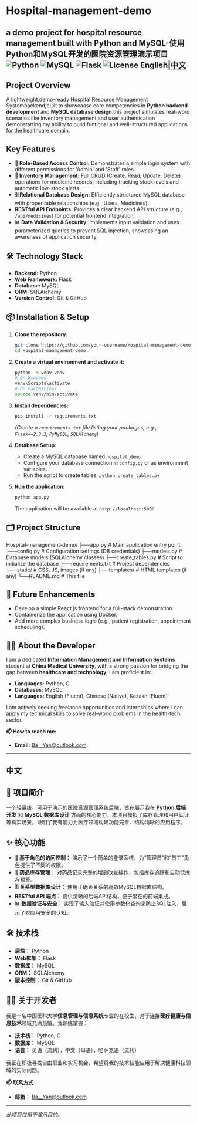 # Hospital-management-demo
a demo project for hospital resource management built with Python and MySQL-使用Python和MySQL开发的医院资源管理演示项目
![Python](https://img.shields.io/badge/Python-3.8+-blue?logo=python)
![MySQL](https://img.shields.io/badge/MySQL-8.0+-blue?logo=mysql)
![Flask](https://img.shields.io/badge/Flask-Framework-green?logo=flask)
![License](https://img.shields.io/badge/License-MIT-lightgrey)
**English**|**[中文](#中文)**
---
## Project Overview

A lightweight,demo-ready Hospital Resource Management Systembackend,built to showcaase core competencies in **Python backend development** and **MySQL database design**.this project simulates real-word scenarios like inventory management and user authentication demonstarting my ability to build funtional and well-structured applications for the healthcare domain.

## Key Features

*   **🔐 Role-Based Access Control:** Demonstrates a simple login system with different permissions for 'Admin' and 'Staff' roles.
*   **💊 Inventory Management:** Full CRUD (Create, Read, Update, Delete) operations for medicine records, including tracking stock levels and automatic low-stock alerts.
*   **🗄️ Relational Database Design:** Efficiently structured MySQL database with proper table relationships (e.g., Users, Medicines).
*   **RESTful API Endpoints:** Provides a clear backend API structure (e.g., `/api/medicines`) for potential frontend integration.
*   **📊 Data Validation & Security:** Implements input validation and uses parameterized queries to prevent SQL injection, showcasing an awareness of application security.

## 🛠️ Technology Stack

*   **Backend:** Python
*   **Web Framework:** Flask
*   **Database:** MySQL
*   **ORM:** SQLAlchemy 
*   **Version Control:** Git & GitHub

## 📦 Installation & Setup

1.  **Clone the repository:**
    ```bash
    git clone https://github.com/your-username/Hospital-management-demo.git
    cd Hospital-management-demo
    ```

2.  **Create a virtual environment and activate it:**
    ```bash
    python -m venv venv
    # On Windows
    venv\Scripts\activate
    # On macOS/Linux
    source venv/bin/activate
    ```

3.  **Install dependencies:**
    ```bash
    pip install -r requirements.txt
    ```
    *(Create a `requirements.txt` file listing your packages, e.g., `Flask==2.3.3`, `PyMySQL`, `SQLAlchemy`)*

4.  **Database Setup:**
    *   Create a MySQL database named `hospital_demo`.
    *   Configure your database connection in `config.py` or as environment variables.
    *   Run the script to create tables: `python create_tables.py`

5.  **Run the application:**
    ```bash
    python app.py
    ```
    The application will be available at `http://localhost:5000`.

## 🗂️ Project Structure

Hospital-management-demo/
├──app.py              # Main application entry point
├──config.py           # Configuration settings (DB credentials)
├──models.py           # Database models (SQLAlchemy classes)
├──create_tables.py    # Script to initialize the database
├──requirements.txt    # Project dependencies
├──static/             # CSS, JS, images (if any)
├──templates/          # HTML templates (if any)
└──README.md           # This file


## 🔮 Future Enhancements

*   Develop a simple React.js frontend for a full-stack demonstration.
*   Containerize the application using Docker.
*   Add more complex business logic (e.g., patient registration, appointment scheduling).

## 👨‍💻 About the Developer

I am a dedicated **Information Management and Information Systems** student at **China Medical University**, with a strong passion for bridging the gap between **healthcare and technology**. I am proficient in:

*   **Languages:** Python, C
*   **Databases:** MySQL
*   **Languages:** English (Fluent), Chinese (Native), Kazakh (Fluent)

I am actively seeking freelance opportunities and internships where I can apply my technical skills to solve real-world problems in the health-tech sector.

**📫 How to reach me:**
*   **Email:** Ba__Yan@outlook.com.


---

## 中文

## 🚀 项目简介

一个轻量级、可用于演示的医院资源管理系统后端，旨在展示我在 **Python 后端开发** 和 **MySQL 数据库设计** 方面的核心能力。本项目模拟了库存管理和用户认证等真实场景，证明了我有能力为医疗领域构建功能完善、结构清晰的应用程序。

## ✨ 核心功能

*   **🔐 基于角色的访问控制：** 演示了一个简单的登录系统，为“管理员”和“员工”角色提供了不同的权限。
*   **💊 药品库存管理：** 对药品记录完整的增删改查操作，包括库存追踪和自动低库存预警。
*   **🗄️ 关系型数据库设计：** 使用正确表关系的高效MySQL数据库结构。
*   **RESTful API 端点：** 提供清晰的后端API结构，便于潜在的前端集成。
*   **📊 数据验证与安全：** 实现了输入验证并使用参数化查询来防止SQL注入，展示了对应用安全的认知。

## 🛠️ 技术栈

*   **后端：** Python
*   **Web框架：** Flask
*   **数据库：** MySQL
*   **ORM：** SQLAlchemy
*   **版本控制：** Git & GitHub

## 👨‍💻 关于开发者

我是一名中国医科大学**信息管理与信息系统**专业的在校生，对于连接**医疗健康与信息技术**领域充满热情。我熟练掌握：

*   **技术栈：** Python, C
*   **数据库：** MySQL
*   **语言：** 英语（流利），中文（母语），哈萨克语（流利）

我正在积极寻找自由职业和实习机会，希望将我的技术技能应用于解决健康科技领域的实际问题。

**📫 联系方式：**
*   **邮箱：** Ba__Yan@outlook.com


---
*此项目仅用于演示目的。*
